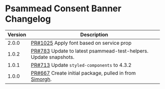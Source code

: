 # Psammead Consent Banner Changelog

<!-- prettier-ignore -->
| Version | Description |
|---------|-------------|
| 2.0.0 | [PR#1025](https://github.com/bbc/psammead/pull/1025) Apply font based on service prop |
| 1.0.2 | [PR#783](https://github.com/bbc/psammead/pull/783) Update to latest psammead-test-helpers. Update snapshots. |
| 1.0.1   | [PR#713](https://github.com/bbc/psammead/pull/713) Update `styled-components` to 4.3.2 |
| 1.0.0   | [PR#667](https://github.com/bbc/psammead/pull/667) Create initial package, pulled in from [Simorgh](https://github.com/BBC-News/simorgh). |
